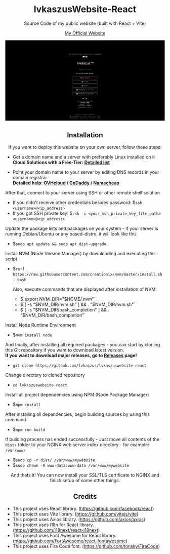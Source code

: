<div align="center">
<h1>lvkaszusWebsite-React</h1>
<p>Source Code of my public website (built with React + Vite)</p>
  
[My Official Website](https://lvkasz.us)

</div>

![Screenshot that represents homepage of my website](lvkaszuswebsite.png)

<div align="center">
<h2>Installation</h2>
<p>If you want to deploy this website on your own server, follow these steps:</p>
</div>

- Get a domain name and a server with preferably Linux installed on it <br> **Cloud Solutions with a Free-Tier: [Detailed list](https://github.com/cloudcommunity/Cloud-Free-Tier-Comparison)**

- Point your domain name to your server by editing DNS records in your domain registrar <br> **Detailed help: [OVHcloud](https://support.us.ovhcloud.com/hc/en-us/articles/360012042099-How-to-Connect-Your-VPS-to-Your-Domain-Name) / [GoDaddy](https://www.godaddy.com/help/change-an-a-record-19239) / [Namecheap](https://www.namecheap.com/support/knowledgebase/article.aspx/9837/46/how-to-connect-a-domain-to-a-server-or-hosting/)**

After that, connect to your server using SSH or other remote shell solution
- If you didn't receive other credentials besides password: $`ssh <username>@<ip_address>`
- If you got SSH private key: $`ssh -i <your_ssh_private_key_file_path> <username>@<ip_address>`

Update the package lists and packages on your system - if your server is running Debian/Ubuntu or any based-distro, it will look like this
- $`sudo apt update && sudo apt dist-upgrade`

Install NVM (Node Version Manager) by downloading and executing this script
- $`curl https://raw.githubusercontent.com/creationix/nvm/master/install.sh | bash`
  
  Also, execute commands that are displayed after installation of NVM:
  - $`export NVM_DIR="$HOME/.nvm"`
  - $`[ -s "$NVM_DIR/nvm.sh" ] && \. "$NVM_DIR/nvm.sh"`
  - $`[ -s "$NVM_DIR/bash_completion" ] && \. "$NVM_DIR/bash_completion"`

Install Node Runtime Environment
- $`nvm install node`
 
And finally, after installing all required packages - you can start by cloning this Git repository if you want to download latest version.<br>**If you want to download major releases, go to [Releases](https://github.com/lvkaszus/lvkaszuswebsite-react/releases) page!**
- `git clone https://github.com/lvkaszus/lvkaszuswebsite-react`

Change directory to cloned repository
- `cd lvkaszuswebsite-react`

Install all project dependencies using NPM (Node Package Manager)
- $`npm install`

After installing all dependencies, begin building sources by using this command
- $`npm run build`

If building process has ended successfully - Just move all contents of the `dist/` folder to your NGINX web server index directory - for example: `/var/www/`
- $`sudo cp -r dist/ /var/www/mywebsite`
- $`sudo chown -R www-data:www-data /var/www/mywebsite`

<p align="center">And thats it! You can now install your SSL/TLS certificate to NGINX and finish setup of some other things.</p>

<h2 align="center">Credits</h2>

- This project uses React library. (https://github.com/facebook/react)
- This project uses Vite library. (https://github.com/vitejs/vite)
- This project uses Axios library. (https://github.com/axios/axios)
- This project uses i18n for React library. (https://github.com/i18next/react-i18next)
- This project uses Font Awesome for React library. (https://github.com/FortAwesome/react-fontawesome)
- This project uses Fira Code font. (https://github.com/tonsky/FiraCode)
